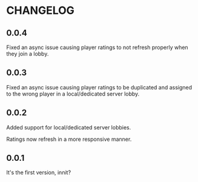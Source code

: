# CHANGELOG

## 0.0.4
Fixed an async issue causing player ratings to not refresh properly when they join a lobby.

## 0.0.3
Fixed an async issue causing player ratings to be duplicated and assigned to the wrong player in a local/dedicated server lobby.

## 0.0.2
Added support for local/dedicated server lobbies.

Ratings now refresh in a more responsive manner.

## 0.0.1
It's the first version, innit?